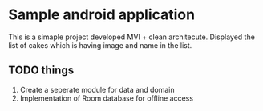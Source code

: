 # Sample android application

This is a simaple project developed MVI + clean architecute. Displayed the list of cakes which is having image and name in the list. 

## TODO things
1. Create a seperate module for data and domain
2. Implementation of Room database for offline access

